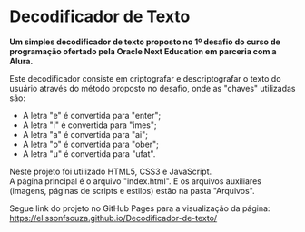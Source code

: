 # Decodificador de Texto
**Um simples decodificador de texto proposto no 1º desafio do curso de programação ofertado pela Oracle Next Education em parceria com a Alura.**  

Este decodificador consiste em criptografar e descriptografar o texto do usuário através do método proposto no desafio, onde as "chaves" utilizadas são:
- A letra "e" é convertida para "enter";
- A letra "i" é convertida para "imes";
- A letra "a" é convertida para "ai";
- A letra "o" é convertida para "ober";
- A letra "u" é convertida para "ufat".

Neste projeto foi utilizado HTML5, CSS3 e JavaScript.  
A página principal é o arquivo "index.html". E os arquivos auxiliares (imagens, páginas de scripts e estilos) estão na pasta "Arquivos".  

Segue link do projeto no GitHub Pages para a visualização da página:  
https://elissonfsouza.github.io/Decodificador-de-texto/

